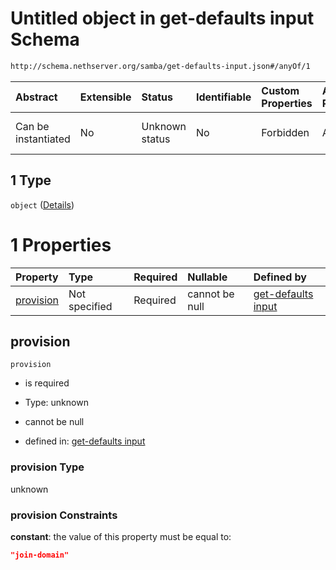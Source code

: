 # Untitled object in get-defaults input Schema

```txt
http://schema.nethserver.org/samba/get-defaults-input.json#/anyOf/1
```



| Abstract            | Extensible | Status         | Identifiable | Custom Properties | Additional Properties | Access Restrictions | Defined In                                                                        |
| :------------------ | :--------- | :------------- | :----------- | :---------------- | :-------------------- | :------------------ | :-------------------------------------------------------------------------------- |
| Can be instantiated | No         | Unknown status | No           | Forbidden         | Allowed               | none                | [get-defaults-input.json\*](samba/get-defaults-input.json "open original schema") |

## 1 Type

`object` ([Details](get-defaults-input-anyof-1.md))

# 1 Properties

| Property                | Type          | Required | Nullable       | Defined by                                                                                                                                                          |
| :---------------------- | :------------ | :------- | :------------- | :------------------------------------------------------------------------------------------------------------------------------------------------------------------ |
| [provision](#provision) | Not specified | Required | cannot be null | [get-defaults input](get-defaults-input-anyof-1-properties-provision.md "http://schema.nethserver.org/samba/get-defaults-input.json#/anyOf/1/properties/provision") |

## provision



`provision`

* is required

* Type: unknown

* cannot be null

* defined in: [get-defaults input](get-defaults-input-anyof-1-properties-provision.md "http://schema.nethserver.org/samba/get-defaults-input.json#/anyOf/1/properties/provision")

### provision Type

unknown

### provision Constraints

**constant**: the value of this property must be equal to:

```json
"join-domain"
```
